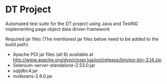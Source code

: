 # DT Project
Automated test suite for the DT project using Java and TestNG implementing page object data driven framework

Required jar files (The mentioned jar files below need to be added to the build path)

* Apache POI jar files (all 6) available at http://www.apache.org/dyn/closer.lua/poi/release/bin/poi-bin-3.14.zip
* Selenium-server-standalone-2.53.0.jar
* sqljdbc4.jar
* mxlbeans-2.6.0.jar
